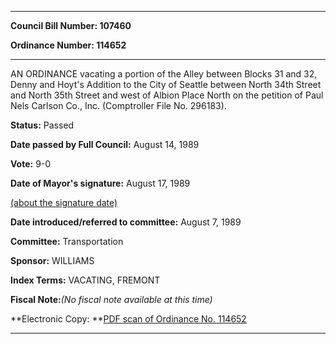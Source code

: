 

********

**Council Bill Number: 107460**
   
**Ordinance Number: 114652**
********

 AN ORDINANCE vacating a portion of the Alley between Blocks 31 and 32, Denny and Hoyt's Addition to the City of Seattle between North 34th Street and North 35th Street and west of Albion Place North on the petition of Paul Nels Carlson Co., Inc. (Comptroller File No. 296183).

**Status:** Passed
   
**Date passed by Full Council:** August 14, 1989
   
**Vote:** 9-0
   
**Date of Mayor's signature:** August 17, 1989
   
[(about the signature date)](/~public/approvaldate.htm)
   
   
   
**Date introduced/referred to committee:** August 7, 1989
   
**Committee:** Transportation
   
**Sponsor:** WILLIAMS
   
   
**Index Terms:** VACATING, FREMONT

**Fiscal Note:**_(No fiscal note available at this time)_

**Electronic Copy: **[PDF scan of Ordinance No. 114652](/~archives/Ordinances/Ord_114652.pdf)

********

